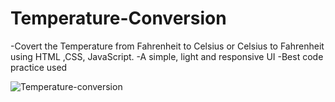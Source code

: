 # Temperature-Conversion

-Covert the Temperature from Fahrenheit to Celsius or  Celsius to Fahrenheit using  HTML ,CSS, JavaScript.
-A simple, light and responsive UI
-Best code practice used

![Temperature-conversion](https://user-images.githubusercontent.com/102934270/201960312-7b44f3fd-cc5f-485e-a1ea-150d3a820081.gif)
